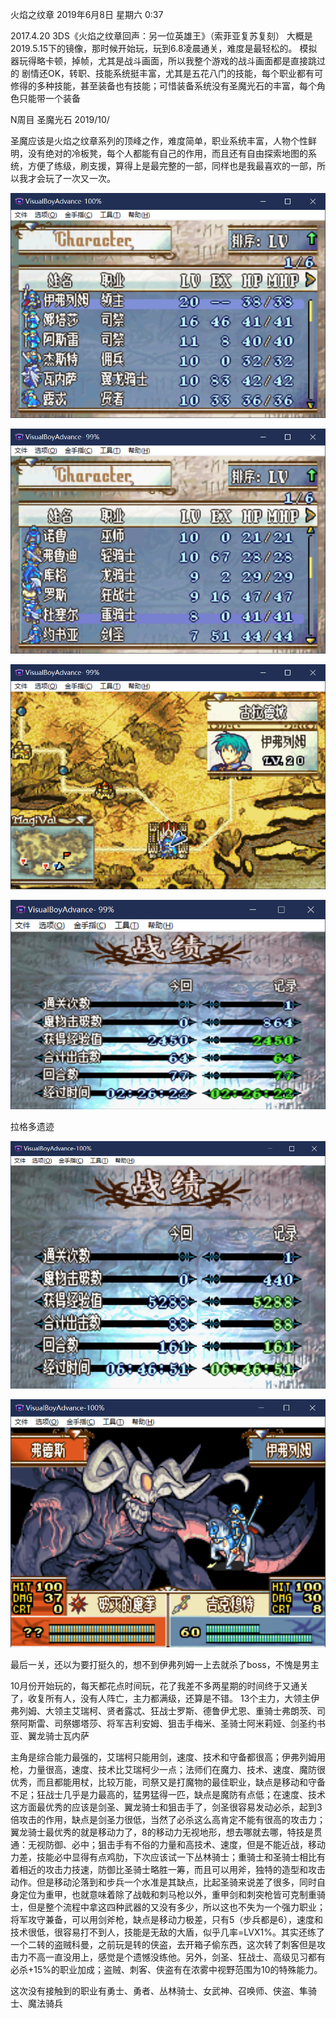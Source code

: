 火焰之纹章
2019年6月8日 星期六
0:37
 
2017.4.20 3DS《火焰之纹章回声：另一位英雄王》（索菲亚复苏复刻）
大概是2019.5.15下的镜像，那时候开始玩，玩到6.8凌晨通关，难度是最轻松的。
模拟器玩得略卡顿，掉帧，尤其是战斗画面，所以我整个游戏的战斗画面都是直接跳过的
剧情还OK，转职、技能系统挺丰富，尤其是五花八门的技能，每个职业都有可修得的多种技能，甚至装备也有技能；可惜装备系统没有圣魔光石的丰富，每个角色只能带一个装备
 
 
 
 
 
 
 
N周目 圣魔光石 2019/10/
 
圣魔应该是火焰之纹章系列的顶峰之作，难度简单，职业系统丰富，人物个性鲜明，没有绝对的冷板凳，每个人都能有自己的作用，而且还有自由探索地图的系统，方便了练级，刷支援，算得上是最完整的一部，同样也是我最喜欢的一部，所以我才会玩了一次又一次。
 
 ![title](https://raw.githubusercontent.com/GrapevineLin/gitnote-images/master/gitnote/2019/10/18/4-1571374621798.png)
 
 
 ![title](https://raw.githubusercontent.com/GrapevineLin/gitnote-images/master/gitnote/2019/10/18/5-1571374637360.png)
 
![title](https://raw.githubusercontent.com/GrapevineLin/gitnote-images/master/gitnote/2019/10/18/6-1571374651580.png)
 
 ![title](https://raw.githubusercontent.com/GrapevineLin/gitnote-images/master/gitnote/2019/10/18/7-1571374707896.png)
 
拉格多遗迹
 
 ![title](https://raw.githubusercontent.com/GrapevineLin/gitnote-images/master/gitnote/2019/10/18/8-1571374741766.png)
 
![title](https://raw.githubusercontent.com/GrapevineLin/gitnote-images/master/gitnote/2019/10/18/10-1571374765948.png)



最后一关，还以为要打挺久的，想不到伊弗列姆一上去就杀了boss，不愧是男主
 
 
 
 
10月份开始玩的，每天都花点时间玩，花了我差不多两星期的时间终于又通关了，收复所有人，没有人阵亡，主力都满级，还算是不错。
13个主力，大领主伊弗列姆、大领主艾瑞柯、贤者露忒、狂战士罗斯、德鲁伊尤恩、重骑士弗朗茨、司祭阿斯雷、司祭娜塔莎、将军吉利安姆、狙击手梅米、圣骑士阿米莉娅、剑圣约书亚、翼龙骑士瓦内萨
 
主角是综合能力最强的，艾瑞柯只能用剑，速度、技术和守备都很高；伊弗列姆用枪，力量很高，速度、技术比艾瑞柯少一点；法师们在魔力、技术、速度、魔防很优秀，而且都能用杖，比较万能，司祭又是打魔物的最佳职业，缺点是移动和守备不足；狂战士几乎是力最高的，猛男猛得一匹，缺点是魔防有点低；在速度、技术这方面最优秀的应该是剑圣、翼龙骑士和狙击手了，剑圣很容易发动必杀，起到3倍攻击的作用，缺点是剑圣力很低，当然了必杀这么高肯定不能有很高的攻击力；翼龙骑士最优秀的就是移动力了，8的移动力无视地形，想去哪就去哪，特技是贯通：无视防御、必中；狙击手有不俗的力量和高技术、速度，但是不能近战，移动力差，技能必中显得有点鸡肋，下次应该试一下丛林骑士；重骑士和圣骑士相比有着相近的攻击力技速，防御比圣骑士略胜一筹，而且可以用斧，独特的造型和攻击动作。但是移动沦落到和步兵一个水准是其缺点，比起圣骑来说差了很多，同时自身定位为重甲，也就意味着除了战戟和刺马枪以外，重甲剑和刺突枪皆可克制重骑士，但是整个流程中拿这四种武器的又没有多少，所以这也不失为一个强力职业；将军攻守兼备，可以用剑斧枪，缺点是移动力极差，只有5（步兵都是6），速度和技术很低，很容易打不到人，技能是无敌的大盾，似乎几率=LVX1%。其实还练了一个二转的盗贼科曼，之前玩是转的侠盗，去开箱子偷东西，这次转了刺客但是攻击力不高一直没用上，感觉是个遗憾没练他。另外，剑圣、狂战士、高级见习都有必杀+15%的职业加成；盗贼、刺客、侠盗有在浓雾中视野范围为10的特殊能力。
 
这次没有接触到的职业有勇士、勇者、丛林骑士、女武神、召唤师、侠盗、隼骑士、魔法骑兵
